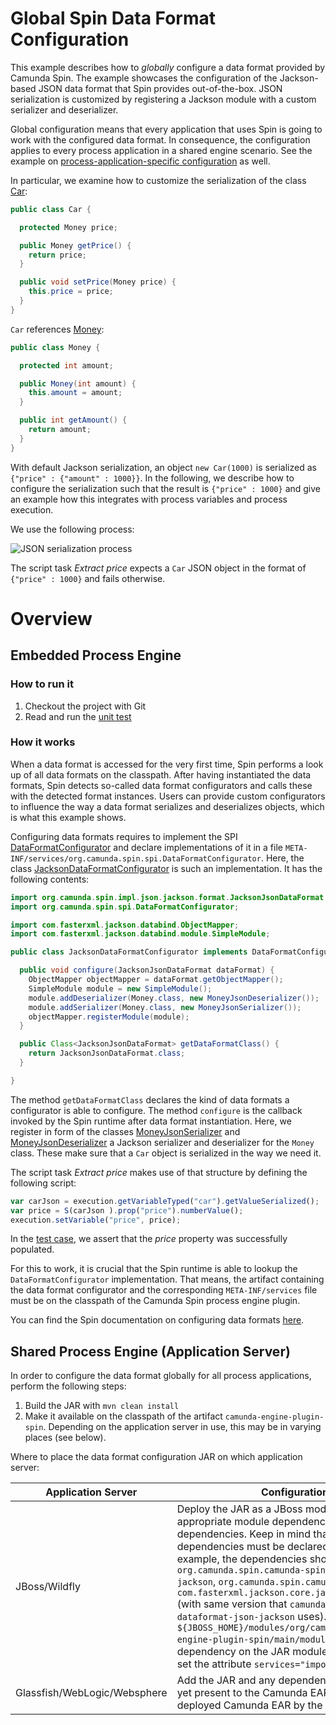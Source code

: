# Global Spin Data Format Configuration

This example describes how to *globally* configure a data format provided by Camunda Spin.
The example showcases the configuration of the Jackson-based JSON data format that Spin provides out-of-the-box. JSON serialization is customized by registering a Jackson module with a custom serializer and deserializer.

Global configuration means that every application that uses Spin is going to work with the configured data format. In consequence, the configuration applies to every process application in a shared engine scenario. See the example on [process-application-specific configuration](../dataformat-configuration-in-process-application) as well.

In particular, we examine how to customize the serialization of the class [Car](src/main/java/org/camunda/bpm/example/spin/dataformat/configuration/Car.java):

```java
public class Car {

  protected Money price;

  public Money getPrice() {
    return price;
  }

  public void setPrice(Money price) {
    this.price = price;
  }
}
```

`Car` references [Money](src/main/java/org/camunda/bpm/example/spin/dataformat/configuration/Money.java):

```java
public class Money {

  protected int amount;

  public Money(int amount) {
    this.amount = amount;
  }

  public int getAmount() {
    return amount;
  }
}
```

With default Jackson serialization, an object `new Car(1000)` is serialized as `{"price" : {"amount" : 1000}}`. In the following, we describe how to configure the serialization such that the result is `{"price" : 1000}` and give an example how this integrates with process variables and process execution.

We use the following process:

![JSON serialization process](src/main/resources/testProcess.png)

The script task *Extract price* expects a `Car` JSON object in the format of `{"price" : 1000}` and fails otherwise.

# Overview

## Embedded Process Engine

### How to run it

1. Checkout the project with Git
2. Read and run the [unit test](src/test/java/org/camunda/bpm/example/spin/dataformat/configuration/JacksonConfiguratorTest.java)

### How it works

When a data format is accessed for the very first time, Spin performs a look up of all data formats on the classpath. After having instantiated the data formats, Spin detects so-called data format configurators and calls these with the detected format instances. Users can provide custom configurators to influence the way a data format serializes and deserializes objects, which is what this example shows.

Configuring data formats requires to implement the SPI [DataFormatConfigurator](https://github.com/camunda/camunda-spin/blob/master/core/src/main/java/org/camunda/spin/spi/DataFormatConfigurator.java) and declare implementations of it in a file `META-INF/services/org.camunda.spin.spi.DataFormatConfigurator`. Here, the class [JacksonDataFormatConfigurator](src/main/java/org/camunda/bpm/example/spin/dataformat/configuration/JacksonDataFormatConfigurator.java) is such an implementation. It has the following contents:

```java
import org.camunda.spin.impl.json.jackson.format.JacksonJsonDataFormat;
import org.camunda.spin.spi.DataFormatConfigurator;

import com.fasterxml.jackson.databind.ObjectMapper;
import com.fasterxml.jackson.databind.module.SimpleModule;

public class JacksonDataFormatConfigurator implements DataFormatConfigurator<JacksonJsonDataFormat> {

  public void configure(JacksonJsonDataFormat dataFormat) {
    ObjectMapper objectMapper = dataFormat.getObjectMapper();
    SimpleModule module = new SimpleModule();
    module.addDeserializer(Money.class, new MoneyJsonDeserializer());
    module.addSerializer(Money.class, new MoneyJsonSerializer());
    objectMapper.registerModule(module);
  }

  public Class<JacksonJsonDataFormat> getDataFormatClass() {
    return JacksonJsonDataFormat.class;
  }

}
```

The method `getDataFormatClass` declares the kind of data formats a configurator is able to configure. The method `configure` is the callback invoked by the Spin runtime after data format instantiation. Here, we register in form of the classes [MoneyJsonSerializer](src/main/java/org/camunda/bpm/example/spin/dataformat/configuration/MoneyJsonSerializer.java) and [MoneyJsonDeserializer](src/main/java/org/camunda/bpm/example/spin/dataformat/configuration/MoneyJsonDeserializer.java) a Jackson serializer and deserializer for the `Money` class. These make sure that a `Car` object is serialized in the way we need it.

The script task *Extract price* makes use of that structure by defining the following script:

```javascript
var carJson = execution.getVariableTyped("car").getValueSerialized();
var price = S(carJson ).prop("price").numberValue();
execution.setVariable("price", price);
```

In the [test case](src/test/java/org/camunda/bpm/example/spin/dataformat/configuration/JacksonConfiguratorTest.java), we assert that the *price* property was successfully populated.

For this to work, it is crucial that the Spin runtime is able to lookup the `DataFormatConfigurator` implementation. That means, the artifact containing the data format configurator and the corresponding `META-INF/services` file must be on the classpath of the Camunda Spin process engine plugin.

You can find the Spin documentation on configuring data formats [here](https://docs.camunda.org/manual/7.15/reference/spin/extending-spin/#configuring-data-formats).

## Shared Process Engine (Application Server)

In order to configure the data format globally for all process applications, perform the following steps:

1. Build the JAR with `mvn clean install`
2. Make it available on the classpath of the artifact `camunda-engine-plugin-spin`. Depending on the application server in use, this may be in varying places (see below).

Where to place the data format configuration JAR on which application server:

| Application Server           | Configuration                                                           |
| ---------------------------- | ----------------------------------------------------------------------- |
| JBoss/Wildfly                | Deploy the JAR as a JBoss module. Create appropriate module dependencies for the JAR's dependencies. Keep in mind that all transitive dependencies must be declared as well. For this example, the dependencies should be `org.camunda.spin.camunda-spin-dataformat-json-jackson`, `org.camunda.spin.camunda-spin-core`, `com.fasterxml.jackson.core.jackson-databind` (with same version that `camunda-spin-dataformat-json-jackson` uses). Edit `${JBOSS_HOME}/modules/org/camunda/bpm/camunda-engine-plugin-spin/main/module.xml`. Declare a dependency on the JAR module and make sure to set the attribute `services="import"`. |
| Glassfish/WebLogic/Websphere | Add the JAR and any dependencies that are not yet present to the Camunda EAR. Replace the deployed Camunda EAR by the updated one. |
